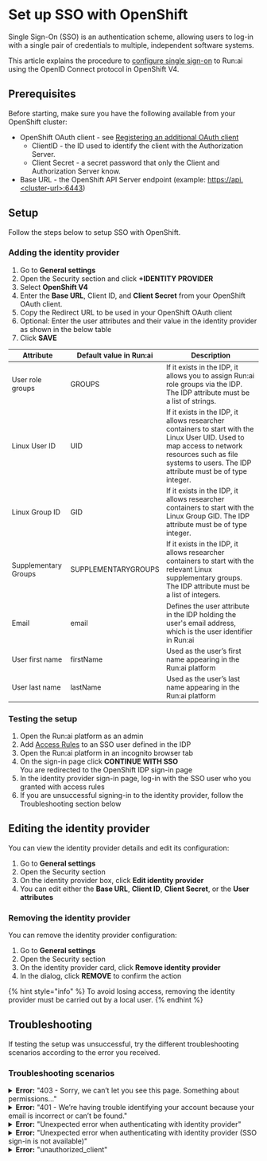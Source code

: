 # Set up SSO with OpenShift

Single Sign-On (SSO) is an authentication scheme, allowing users to log-in with a single pair of credentials to multiple, independent software systems.

This article explains the procedure to [configure single sign-on](../authentication-and-authorization.md#single-sign-on-sso) to Run:ai using the OpenID Connect protocol in OpenShift V4.

## Prerequisites

Before starting, make sure you have the following available from your OpenShift cluster:

* OpenShift OAuth client - see [Registering an additional OAuth client](https://docs.openshift.com/container-platform/4.16/authentication/configuring-oauth-clients.html#oauth-register-additional-client_configuring-oauth-clients)
  * ClientID - the ID used to identify the client with the Authorization Server.
  * Client Secret - a secret password that only the Client and Authorization Server know.
* Base URL - the OpenShift API Server endpoint (example: [https://api.\<cluster-url>:6443](https://api.noa-ocp.runailabs.com:6443/))

## Setup

Follow the steps below to setup SSO with OpenShift.

### Adding the identity provider

1. Go to **General settings**
2. Open the Security section and click **+IDENTITY PROVIDER**
3. Select **OpenShift V4**
4. Enter the **Base URL**, Client ID, and **Client Secret** from your OpenShift OAuth client.
5. Copy the Redirect URL to be used in your OpenShift OAuth client
6. Optional: Enter the user attributes and their value in the identity provider as shown in the below table
7. Click **SAVE**

| Attribute            | Default value in Run:ai | Description                                                                                                                                                                                                  |
| -------------------- | ----------------------- | ------------------------------------------------------------------------------------------------------------------------------------------------------------------------------------------------------------ |
| User role groups     | GROUPS                  | If it exists in the IDP, it allows you to assign Run:ai role groups via the IDP. The IDP attribute must be a list of strings.                                                                                |
| Linux User ID        | UID                     | If it exists in the IDP, it allows researcher containers to start with the Linux User UID. Used to map access to network resources such as file systems to users. The IDP attribute must be of type integer. |
| Linux Group ID       | GID                     | If it exists in the IDP, it allows researcher containers to start with the Linux Group GID. The IDP attribute must be of type integer.                                                                       |
| Supplementary Groups | SUPPLEMENTARYGROUPS     | If it exists in the IDP, it allows researcher containers to start with the relevant Linux supplementary groups. The IDP attribute must be a list of integers.                                                |
| Email                | email                   | Defines the user attribute in the IDP holding the user's email address, which is the user identifier in Run:ai                                                                                               |
| User first name      | firstName               | Used as the user’s first name appearing in the Run:ai platform                                                                                                                                               |
| User last name       | lastName                | Used as the user’s last name appearing in the Run:ai platform                                                                                                                                                |

### Testing the setup

1. Open the Run:ai platform as an admin
2. Add [Access Rules](../accessrules.md) to an SSO user defined in the IDP
3. Open the Run:ai platform in an incognito browser tab
4. On the sign-in page click **CONTINUE WITH SSO**\
   You are redirected to the OpenShift IDP sign-in page
5. In the identity provider sign-in page, log-in with the SSO user who you granted with access rules
6. If you are unsuccessful signing-in to the identity provider, follow the Troubleshooting section below

## Editing the identity provider

You can view the identity provider details and edit its configuration:

1. Go to **General settings**
2. Open the Security section
3. On the identity provider box, click **Edit identity provider**
4. You can edit either the **Base URL**, **Client ID**, **Client Secret**, or the **User attributes**

### Removing the identity provider

You can remove the identity provider configuration:

1. Go to **General settings**
2. Open the Security section
3. On the identity provider card, click **Remove identity provider**
4. In the dialog, click **REMOVE** to confirm the action

{% hint style="info" %}
To avoid losing access, removing the identity provider must be carried out by a local user.
{% endhint %}

## Troubleshooting

If testing the setup was unsuccessful, try the different troubleshooting scenarios according to the error you received.

### Troubleshooting scenarios

<details>

<summary><strong>Error:</strong> "403 - Sorry, we can’t let you see this page. Something about permissions…"</summary>

**Description:** The authenticated user is missing permissions

**Mitigation**:

1. Validate either the user or its related group/s are assigned with [access rules](../accessrules.md)
2. Validate groups attribute is available in the configured OIDC Scopes
3. Validate the user’s groups attribute is mapped correctly

**Advanced:**

1. Open the Chrome DevTools: Right-click on page → Inspect → Console tab
2. Run the following command to retrieve and copy the user’s token: `localStorage.token;`
3. Paste in [https://jwt.io](https://jwt.io/)
4. Under the Payload section validate the value of the user’s attributes

</details>

<details>

<summary><strong>Error:</strong> "401 - We’re having trouble identifying your account because your email is incorrect or can’t be found."</summary>

**Description:** Authentication failed because email attribute was not found.

**Mitigation**:

1. Validate email attribute is available in the configured OIDC Scopes
2. Validate the user’s email attribute is mapped correctly

</details>

<details>

<summary><strong>Error:</strong> "Unexpected error when authenticating with identity provider"</summary>

**Description:** User authentication failed

![](img/openshift-identityerror.png)

**Mitigation**: Validate the the configured OIDC Scopes exist and match the Identity Provider’s available scopes

**Advanced:** Look for the specific error message in the URL address

</details>

<details>

<summary><strong>Error:</strong> "Unexpected error when authenticating with identity provider (SSO sign-in is not available)"</summary>

**Description:** User authentication failed

![](img/openid-unexpected.png)


**Mitigation**:

1. Validate the the configured OIDC scope exists in the Identity Provider
2. Validate the configured Client Secret match the Client Secret value in the OAuthclient Kubernetes object.

**Advanced:** Look for the specific error message in the URL address

</details>

<details>

<summary><strong>Error:</strong> "unauthorized_client"</summary>

**Description:** OIDC Client ID was not found in the OpenShift IDP

![](img/unauthorized-client.png)


**Mitigation**: Validate the the configured Client ID matches the value in the OAuthclient Kubernetes object

</details>
